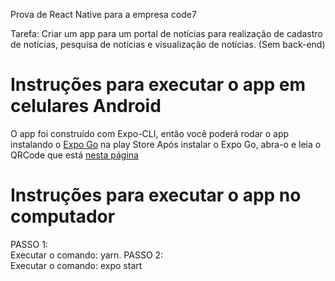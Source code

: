 Prova de React Native para a empresa code7

Tarefa: Criar um app para um portal de notícias para realização de cadastro de notícias, pesquisa de notícias e visualização de notícias. (Sem back-end)

# Instruções para executar o app em celulares Android

O app foi construído com Expo-CLI, então você poderá rodar o app instalando o <a href="https://play.google.com/store/apps/details?id=host.exp.exponent&hl=pt_BR" target="_blank">Expo Go</a> na play Store
Após instalar o Expo Go, abra-o e leia o QRCode que está <a href="https://expo.io/@philipeneves/projects/NewsApp" target="_blank">nesta página</a>

# Instruções para executar o app no computador

PASSO 1:  
Executar o comando: yarn. 
PASSO 2:  
Executar o comando: expo start  
